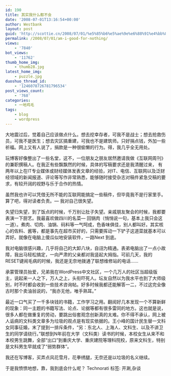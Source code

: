 ```yaml
---
id: 190
title: 其实我什么都不会
date: '2008-07-01T13:16:54+00:00'
author: Westbank
layout: post
guid: 'http://scottie.cn/2008/07/01/%e5%85%b6%e5%ae%9e%e6%88%91%e4%bb%80%e4%b9%88%e9%83%bd%e4%b8%8d%e4%bc%9a/'
permalink: /2008/07/01/am-i-good-for-nothing/
views:
    - '7840'
bot_views:
    - '11762'
thumb_home_img:
    - thumb28.jpg
latest_home_img:
    - puzzle.jpg
duoshuo_thread_id:
    - '1246078726781796534'
post_views_count:
    - '768'
categories:
    - 一地鸡毛
tags:
    - blog
    - wordpress
---
```


大地震过后，觉着自己应该做点什么。想去挖幸存者，可我不是战士；想去抢救伤员，可我不是医生；想去灾区搞重建，可我也不是建筑师。只好捐点钱，外加一些祈福。网上又有人说了，捐款是一种很偷懒的行为。得，我几乎全无用处。

玩博客好像整出了一些名堂，这不，一位朋友之朋友居然邀请我做《互联网周刊》的兼职撰稿人。在我正有些飘飘然的时候，具体的写稿要求还是我清醒过来，
有两年以上在IT专业媒体或财经媒体发表文章的经验，对IT、电信、互联网以及泛财经领域的新闻报道、评论等写作非常熟悉，能够随时接受杂志对稿件紧急交稿的要求，有较开阔的视野与乐于合作的热情。

虽然我也许可以凭借无所不能的互联网能搞定一些稿件，但毕竟我不是行家里手。算了吧，得对读者负责。— 我对自己很失望。

失望归失望，到了饭点的时候，千万别让肚子失望。亲戚朋友聚会的时候，我都要表演一下厨艺。我最喜欢做四川的名菜— 回锅肉（悄悄说一句，基本上我只会这一道）。煮肉、切肉、油锅、码料等一气呵成，色香味俱佳，别人都叫好。其实核心的佐料、酱等，都是事先在超市买好的，只需要挥动一下铲子这道菜就基本可以弄好。就像在电脑上傻瓜似地安装软件，一路Next 到底。

我对电脑很感兴趣，几乎将自己的大卸八块，自诩为精通。表弟电脑出了一点小故障，我出马轻松搞定，一向严肃的父亲都对我竖起大拇指。可前几天，我的RESET键闹毛病的时候，我还是无奈地拨通了联想维修站的电话......

承蒙管理员抬爱，兄弟我在WordPress中文社区，一个几万人的社区当超级版主，说起来一人之下，万人之上，头衔吓死人。坛友自然以为我水平也到了大师级别，时不时都会收到一些技术咨询帖。好多时候我都还能解答一二，不过这完全像古时那个卖油翁说的，“我亦无他，唯手熟耳。”

最近一口气买了一千多块钱的书籍，工作学习之用。翻阅好几本发现一个不算新鲜的现象：同一主题的书籍写法、论点、论据等都有很多雷同的地方。这也就是说，很多人都在做重复的劳动，要跳出俗套观念创新真的太难。你不得不承认，网上被人诟病的文科类文章多为垃圾的观点是有现实依据的。王小峰的国计民生替一文科女同事征婚，末了提到一排斥条件，“另：东北人、上海人、文科生、以及不讲卫生的同学请绕行。”联想到N年前在大学（文科类）读书的时候，本校女生从来不和本校男生跳舞，全部“出口”到重庆大学、重庆建院等理科院校，原来文科生，特别是文科男生早就成了“弱势群体”。

我还在写博客，买弄点风花雪月，花拳绣腿，无奈还是以垃圾的名义继续。

于是我愤愤地想，靠，我到底会什么呢？
Technorati 标签: 开涮,杂谈